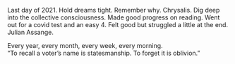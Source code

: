 Last day of 2021. Hold dreams tight. Remember why. Chrysalis. Dig deep into the collective consciousness. Made good progress on reading. Went out for a covid test and an easy 4. Felt good but struggled a little at the end. Julian Assange.

Every year, every month, every week, every morning.   
“To recall a voter’s name is statesmanship. To forget it is oblivion.”